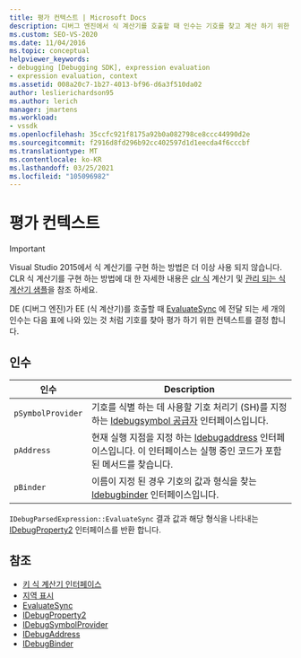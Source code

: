 ```yaml
---
title: 평가 컨텍스트 | Microsoft Docs
description: 디버그 엔진에서 식 계산기를 호출할 때 인수는 기호를 찾고 계산 하기 위한 컨텍스트를 결정 합니다. Psymbol Provider, pAddress 및 pBinder.
ms.custom: SEO-VS-2020
ms.date: 11/04/2016
ms.topic: conceptual
helpviewer_keywords:
- debugging [Debugging SDK], expression evaluation
- expression evaluation, context
ms.assetid: 008a20c7-1b27-4013-bf96-d6a3f510da02
author: leslierichardson95
ms.author: lerich
manager: jmartens
ms.workload:
- vssdk
ms.openlocfilehash: 35ccfc921f8175a92b0a082798ce8ccc44990d2e
ms.sourcegitcommit: f2916d8fd296b92cc402597d1d1eecda4f6cccbf
ms.translationtype: MT
ms.contentlocale: ko-KR
ms.lasthandoff: 03/25/2021
ms.locfileid: "105096982"
---
```

# <a name="evaluation-context"></a>평가 컨텍스트
> [!IMPORTANT]
> Visual Studio 2015에서 식 계산기를 구현 하는 방법은 더 이상 사용 되지 않습니다. CLR 식 계산기를 구현 하는 방법에 대 한 자세한 내용은 [clr 식](https://github.com/Microsoft/ConcordExtensibilitySamples/wiki/CLR-Expression-Evaluators) 계산기 및 [관리 되는 식 계산기 샘플](https://github.com/Microsoft/ConcordExtensibilitySamples/wiki/Managed-Expression-Evaluator-Sample)을 참조 하세요.

 DE (디버그 엔진)가 EE (식 계산기)를 호출할 때 [EvaluateSync](../../extensibility/debugger/reference/idebugparsedexpression-evaluatesync.md) 에 전달 되는 세 개의 인수는 다음 표에 나와 있는 것 처럼 기호를 찾아 평가 하기 위한 컨텍스트를 결정 합니다.

## <a name="arguments"></a>인수

|인수|Description|
|--------------|-----------------|
|`pSymbolProvider`|기호를 식별 하는 데 사용할 기호 처리기 (SH)를 지정 하는 [Idebugsymbol 공급자](../../extensibility/debugger/reference/idebugsymbolprovider.md) 인터페이스입니다.|
|`pAddress`|현재 실행 지점을 지정 하는 [Idebugaddress](../../extensibility/debugger/reference/idebugaddress.md) 인터페이스입니다. 이 인터페이스는 실행 중인 코드가 포함 된 메서드를 찾습니다.|
|`pBinder`|이름이 지정 된 경우 기호의 값과 형식을 찾는 [Idebugbinder](../../extensibility/debugger/reference/idebugbinder.md) 인터페이스입니다.|

 `IDebugParsedExpression::EvaluateSync` 결과 값과 해당 형식을 나타내는 [IDebugProperty2](../../extensibility/debugger/reference/idebugproperty2.md) 인터페이스를 반환 합니다.

## <a name="see-also"></a>참조
- [키 식 계산기 인터페이스](../../extensibility/debugger/key-expression-evaluator-interfaces.md)
- [지역 표시](../../extensibility/debugger/displaying-locals.md)
- [EvaluateSync](../../extensibility/debugger/reference/idebugparsedexpression-evaluatesync.md)
- [IDebugProperty2](../../extensibility/debugger/reference/idebugproperty2.md)
- [IDebugSymbolProvider](../../extensibility/debugger/reference/idebugsymbolprovider.md)
- [IDebugAddress](../../extensibility/debugger/reference/idebugaddress.md)
- [IDebugBinder](../../extensibility/debugger/reference/idebugbinder.md)

